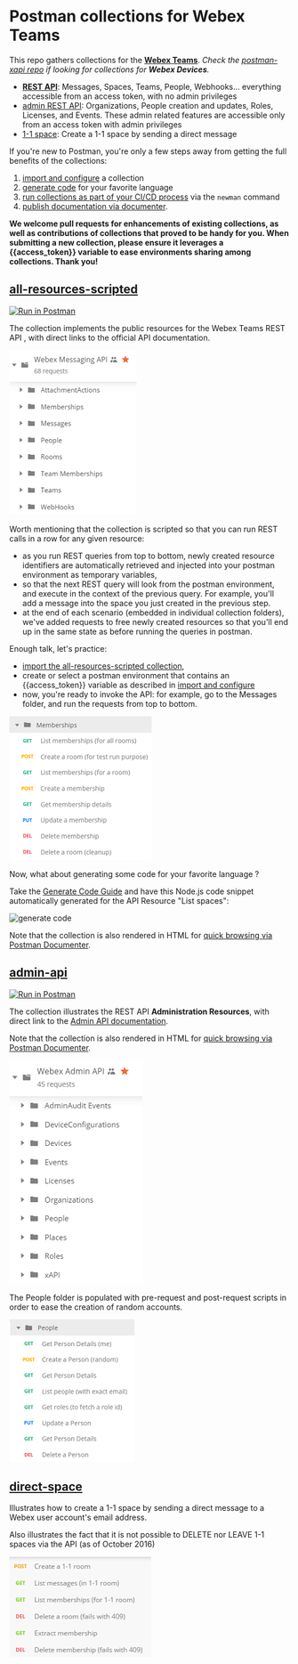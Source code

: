 # Postman collections for Webex Teams

This repo gathers collections for the **[Webex Teams](https://developer.webex.com/quick-reference.html)**.
_Check the [postman-xapi repo](https://github.com/CiscoDevNet/postman-xapi) if looking for collections for **Webex Devices**._

- **[REST API](#all-resources-scripted)**: Messages, Spaces, Teams, People, Webhooks... everything accessible from an access token, with no admin privileges
- [admin REST API](#admin-api): Organizations, People creation and updates, Roles, Licenses, and Events. These admin related features are accessible only from an access token with admin privileges
- [1-1 space](#direct-space): Create a 1-1 space by sending a direct message

If you're new to Postman, you're only a few steps away from getting the full benefits of the collections:

1. [import and configure](docs/ImportAndConfigure.md) a collection 
2. [generate code](docs/GenerateCode.md) for your favorite language
3. [run collections as part of your CI/CD process](https://www.getpostman.com/docs/newman_intro) via the `newman` command
4. [publish documentation via documenter](https://www.getpostman.com/docs/creating_documentation).

**We welcome pull requests for enhancements of existing collections, as well as contributions of collections that proved to be handy for you.
When submitting a new collection, please ensure it leverages a {{access_token}} variable to ease environments sharing among collections. Thank you!**

## [all-resources-scripted](https://raw.githubusercontent.com/CiscoDevNet/postman-webex/master/all-resources-scripted.json)

[![Run in Postman](https://run.pstmn.io/button.svg)](https://app.getpostman.com/run-collection/1f5e101d8290a5303c90)

The collection implements the public resources for the Webex Teams REST API , with direct links to the official API documentation.

![public resources](docs/img/scripted-collection-all-resources.png)

Worth mentioning that the collection is scripted so that you can run REST calls in a row for any given resource:

- as you run REST queries from top to bottom, newly created resource identifiers are automatically retrieved and injected into your postman environment as temporary variables,
- so that the next REST query will look from the postman environment, and execute in the context of the previous query. For example, you'll add a message into the space you just created in the previous step. 
- at the end of each scenario (embedded in individual collection folders), we've added requests to free newly created resources so that you'll end up in the same state as before running the queries in postman.

Enough talk, let's practice:

- [import the all-resources-scripted collection](docs/ImportAndConfigure.md), 
- create or select a postman environment that contains an {{access_token}} variable as described in [import and configure](docs/ImportAndConfigure.md)
- now, you're ready to invoke the API: for example, go to the Messages folder, and run the requests from top to bottom.

![messages](docs/img/scripted-collection-memberships.png)

Now, what about generating some code for your favorite language ?

Take the [Generate Code Guide](docs/GenerateCode.md) and have this Node.js code snippet automatically generated for the API Resource "List spaces":

![generate code](docs/img/generate-nodejs-request-no-postman-header.png)

Note that the collection is also rendered in HTML for [quick browsing via Postman Documenter](https://documenter.getpostman.com/view/30210/71CYsEp).


## [admin-api](https://raw.githubusercontent.com/CiscoDevNet/postman-webex/master/admin-scripted.json)

[![Run in Postman](https://run.pstmn.io/button.svg)](https://app.getpostman.com/run-collection/0aa22af74405f82086d4)

The collection illustrates the REST API **Administration Resources**, with direct link to the [Admin API documentation](https://developer.webex.com/admin-api.html).

Note that the collection is also rendered in HTML for [quick browsing via Postman Documenter](https://documenter.getpostman.com/view/30210/2PMC7h).

![admin-api](docs/img/admin-scripted-collection.png)

The People folder is populated with pre-request and post-request scripts in order to ease the creation of random accounts.

![admin-api](docs/img/admin-scripted-collection-people.png)

## [direct-space](https://raw.githubusercontent.com/CiscoDevNet/postman-webex/master/direct-space.json)

Illustrates how to create a 1-1 space by sending a direct message to a Webex user account's email address.

Also illustrates the fact that it is not possible to DELETE nor LEAVE 1-1 spaces via the API (as of October 2016)

![direct-space](docs/img/direct-space-collection.png)

